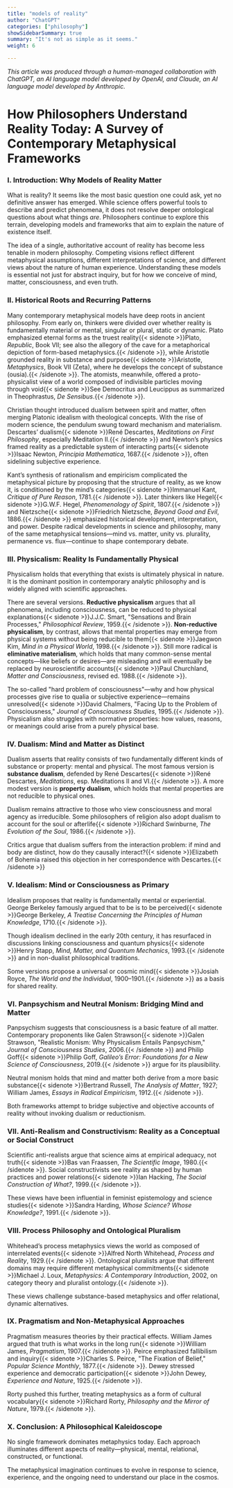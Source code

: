 ```yaml
---
title: "models of reality"
author: "ChatGPT"
categories: ["philosophy"]
showSidebarSummary: true
summary: "It's not as simple as it seems."
weight: 6

---
```


*This article was produced through a human-managed collaboration with ChatGPT, an AI language model developed by OpenAI, and Claude, an AI language model developed by Anthropic.*

# How Philosophers Understand Reality Today: A Survey of Contemporary Metaphysical Frameworks

### I. Introduction: Why Models of Reality Matter

What is reality? It seems like the most basic question one could ask, yet no definitive answer has emerged. While science offers powerful tools to describe and predict phenomena, it does not resolve deeper ontological questions about what things *are*. Philosophers continue to explore this terrain, developing models and frameworks that aim to explain the nature of existence itself.

The idea of a single, authoritative account of reality has become less tenable in modern philosophy. Competing visions reflect different metaphysical assumptions, different interpretations of science, and different views about the nature of human experience. Understanding these models is essential not just for abstract inquiry, but for how we conceive of mind, matter, consciousness, and even truth.

### II. Historical Roots and Recurring Patterns

Many contemporary metaphysical models have deep roots in ancient philosophy. From early on, thinkers were divided over whether reality is fundamentally material or mental, singular or plural, static or dynamic. Plato emphasized eternal forms as the truest reality{{< sidenote >}}Plato, *Republic*, Book VII; see also the allegory of the cave for a metaphorical depiction of form-based metaphysics.{{< /sidenote >}}, while Aristotle grounded reality in substance and purpose{{< sidenote >}}Aristotle, *Metaphysics*, Book VII (Zeta), where he develops the concept of substance (ousia).{{< /sidenote >}}. The atomists, meanwhile, offered a proto-physicalist view of a world composed of indivisible particles moving through void{{< sidenote >}}See Democritus and Leucippus as summarized in Theophrastus, *De Sensibus*.{{< /sidenote >}}.

Christian thought introduced dualism between spirit and matter, often merging Platonic idealism with theological concepts. With the rise of modern science, the pendulum swung toward mechanism and materialism. Descartes’ dualism{{< sidenote >}}René Descartes, *Meditations on First Philosophy*, especially Meditation II.{{< /sidenote >}} and Newton’s physics framed reality as a predictable system of interacting parts{{< sidenote >}}Isaac Newton, *Principia Mathematica*, 1687.{{< /sidenote >}}, often sidelining subjective experience.

Kant’s synthesis of rationalism and empiricism complicated the metaphysical picture by proposing that the structure of reality, as we know it, is conditioned by the mind’s categories{{< sidenote >}}Immanuel Kant, *Critique of Pure Reason*, 1781.{{< /sidenote >}}. Later thinkers like Hegel{{< sidenote >}}G.W.F. Hegel, *Phenomenology of Spirit*, 1807.{{< /sidenote >}} and Nietzsche{{< sidenote >}}Friedrich Nietzsche, *Beyond Good and Evil*, 1886.{{< /sidenote >}} emphasized historical development, interpretation, and power. Despite radical developments in science and philosophy, many of the same metaphysical tensions—mind vs. matter, unity vs. plurality, permanence vs. flux—continue to shape contemporary debate.

### III. Physicalism: Reality Is Fundamentally Physical

Physicalism holds that everything that exists is ultimately physical in nature. It is the dominant position in contemporary analytic philosophy and is widely aligned with scientific approaches. 

There are several versions. **Reductive physicalism** argues that all phenomena, including consciousness, can be reduced to physical explanations{{< sidenote >}}J.J.C. Smart, "Sensations and Brain Processes," *Philosophical Review*, 1959.{{< /sidenote >}}. **Non-reductive physicalism**, by contrast, allows that mental properties may emerge from physical systems without being reducible to them{{< sidenote >}}Jaegwon Kim, *Mind in a Physical World*, 1998.{{< /sidenote >}}. Still more radical is **eliminative materialism**, which holds that many common-sense mental concepts—like beliefs or desires—are misleading and will eventually be replaced by neuroscientific accounts{{< sidenote >}}Paul Churchland, *Matter and Consciousness*, revised ed. 1988.{{< /sidenote >}}.

The so-called "hard problem of consciousness"—why and how physical processes give rise to qualia or subjective experience—remains unresolved{{< sidenote >}}David Chalmers, "Facing Up to the Problem of Consciousness," *Journal of Consciousness Studies*, 1995.{{< /sidenote >}}. Physicalism also struggles with normative properties: how values, reasons, or meanings could arise from a purely physical base.

### IV. Dualism: Mind and Matter as Distinct

Dualism asserts that reality consists of two fundamentally different kinds of substance or property: mental and physical. The most famous version is **substance dualism**, defended by René Descartes{{< sidenote >}}René Descartes, *Meditations*, esp. Meditations II and VI.{{< /sidenote >}}. A more modest version is **property dualism**, which holds that mental properties are not reducible to physical ones.

Dualism remains attractive to those who view consciousness and moral agency as irreducible. Some philosophers of religion also adopt dualism to account for the soul or afterlife{{< sidenote >}}Richard Swinburne, *The Evolution of the Soul*, 1986.{{< /sidenote >}}.

Critics argue that dualism suffers from the interaction problem: if mind and body are distinct, how do they causally interact?{{< sidenote >}}Elizabeth of Bohemia raised this objection in her correspondence with Descartes.{{< /sidenote >}}

### V. Idealism: Mind or Consciousness as Primary

Idealism proposes that reality is fundamentally mental or experiential. George Berkeley famously argued that to be is to be perceived{{< sidenote >}}George Berkeley, *A Treatise Concerning the Principles of Human Knowledge*, 1710.{{< /sidenote >}}.

Though idealism declined in the early 20th century, it has resurfaced in discussions linking consciousness and quantum physics{{< sidenote >}}Henry Stapp, *Mind, Matter, and Quantum Mechanics*, 1993.{{< /sidenote >}} and in non-dualist philosophical traditions.

Some versions propose a universal or cosmic mind{{< sidenote >}}Josiah Royce, *The World and the Individual*, 1900–1901.{{< /sidenote >}} as a basis for shared reality.

### VI. Panpsychism and Neutral Monism: Bridging Mind and Matter

Panpsychism suggests that consciousness is a basic feature of all matter. Contemporary proponents like Galen Strawson{{< sidenote >}}Galen Strawson, "Realistic Monism: Why Physicalism Entails Panpsychism," *Journal of Consciousness Studies*, 2006.{{< /sidenote >}} and Philip Goff{{< sidenote >}}Philip Goff, *Galileo’s Error: Foundations for a New Science of Consciousness*, 2019.{{< /sidenote >}} argue for its plausibility.

Neutral monism holds that mind and matter both derive from a more basic substance{{< sidenote >}}Bertrand Russell, *The Analysis of Matter*, 1927; William James, *Essays in Radical Empiricism*, 1912.{{< /sidenote >}}.

Both frameworks attempt to bridge subjective and objective accounts of reality without invoking dualism or reductionism.

### VII. Anti-Realism and Constructivism: Reality as a Conceptual or Social Construct

Scientific anti-realists argue that science aims at empirical adequacy, not truth{{< sidenote >}}Bas van Fraassen, *The Scientific Image*, 1980.{{< /sidenote >}}. Social constructivists see reality as shaped by human practices and power relations{{< sidenote >}}Ian Hacking, *The Social Construction of What?*, 1999.{{< /sidenote >}}.

These views have been influential in feminist epistemology and science studies{{< sidenote >}}Sandra Harding, *Whose Science? Whose Knowledge?*, 1991.{{< /sidenote >}}.

### VIII. Process Philosophy and Ontological Pluralism

Whitehead’s process metaphysics views the world as composed of interrelated events{{< sidenote >}}Alfred North Whitehead, *Process and Reality*, 1929.{{< /sidenote >}}. Ontological pluralists argue that different domains may require different metaphysical commitments{{< sidenote >}}Michael J. Loux, *Metaphysics: A Contemporary Introduction*, 2002, on category theory and pluralist ontology.{{< /sidenote >}}.

These views challenge substance-based metaphysics and offer relational, dynamic alternatives.

### IX. Pragmatism and Non-Metaphysical Approaches

Pragmatism measures theories by their practical effects. William James argued that truth is what works in the long run{{< sidenote >}}William James, *Pragmatism*, 1907.{{< /sidenote >}}. Peirce emphasized fallibilism and inquiry{{< sidenote >}}Charles S. Peirce, "The Fixation of Belief," *Popular Science Monthly*, 1877.{{< /sidenote >}}. Dewey stressed experience and democratic participation{{< sidenote >}}John Dewey, *Experience and Nature*, 1925.{{< /sidenote >}}.

Rorty pushed this further, treating metaphysics as a form of cultural vocabulary{{< sidenote >}}Richard Rorty, *Philosophy and the Mirror of Nature*, 1979.{{< /sidenote >}}.

### X. Conclusion: A Philosophical Kaleidoscope

No single framework dominates metaphysics today. Each approach illuminates different aspects of reality—physical, mental, relational, constructed, or functional.

The metaphysical imagination continues to evolve in response to science, experience, and the ongoing need to understand our place in the cosmos.
